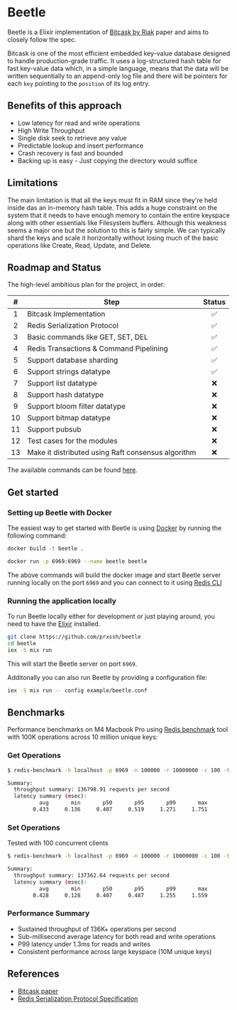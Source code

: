 # Beetle

Beetle is a Elixir implementation of [Bitcask by Riak](https://riak.com/assets/bitcask-intro.pdf) 
paper and aims to closely follow the spec.

Bitcask is one of the most efficient embedded key-value database designed to
handle production-grade traffic. It uses a log-structured hash table for fast
key-value data which, in a simple language, means that the data will be written
sequentially to an append-only log file and there will be pointers for each
`key` pointing to the `position` of its log entry.

## Benefits of this approach

- Low latency for read and write operations
- High Write Throughput
- Single disk seek to retrieve any value
- Predictable lookup and insert performance
- Crash recovery is fast and bounded
- Backing up is easy - Just copying the directory would suffice

## Limitations

The main limitation is that all the keys must fit in RAM since they're held
inside das an in-memory hash table. This adds a huge constraint on the system
that it needs to have enough memory to contain the entire keyspace along with
other essentials like Filesystem buffers. Although this weakness seems a major
one but the solution to this is fairly simple. We can typically shard the keys
and scale it  horizontally without losing much of the basic operations like
Create, Read, Update, and Delete.

## Roadmap and Status

The high-level ambitious plan for the project, in order:

|  #  | Step                                                      | Status |
| :-: | --------------------------------------------------------- | :----: |
|  1  | Bitcask Implementation                                    |   ✅   |
|  2  | Redis Serialization Protocol                              |   ✅   |
|  3  | Basic commands like GET, SET, DEL                         |   ✅   |
|  4  | Redis Transactions & Command Pipelining                   |   ✅   |
|  5  | Support database sharding                                 |   ✅   |
|  6  | Support strings datatype                                  |   ✅   |
|  7  | Support list datatype                                     |   ❌   |
|  8  | Support hash datatype                                     |   ❌   |
|  9  | Support bloom filter datatype                             |   ❌   |
|  10 | Support bitmap datatype                                   |   ❌   |
|  11 | Support pubsub                                            |   ❌   |
|  12 | Test cases for the modules                                |   ❌   |
|  13 | Make it distributed using Raft consensus algorithm        |   ❌   |

The available commands can be found [here](lib/beetle/command/mapping.ex).

## Get started

### Setting up Beetle with Docker

The easiest way to get started with Beetle is using [Docker](https://www.docker.com/) by running the following command:


```bash
docker build -t beetle .

docker run -p 6969:6969 --name beetle beetle
```

The above commands will build the docker image and start Beetle server running
locally on the port `6969` and you can connect to it using 
[Redis CLI](https://redis.io/docs/latest/develop/tools/cli/)

### Running the application locally

To run Beetle locally either for development or just playing around, you need
to have the [Elixir](https://elixir-lang.org/) installed.

```bash
git clone https://github.com/prxssh/beetle
cd beetle
iex -S mix run
```

This will start the Beetle server on port `6969`. 

Additonally you can also run Beetle by providing a configuration file:

```bash
iex -S mix run -- config example/beetle.conf
```

## Benchmarks 

Performance benchmarks on M4 Macbook Pro using [Redis benchmark](https://redis.io/docs/latest/operate/oss_and_stack/management/optimization/benchmarks/)
tool with 100K operations across 10 million unique keys:

### Get Operations

```bash
$ redis-benchmark -h localhost -p 6969 -n 100000 -r 10000000 -c 100 -t get

Summary:
  throughput summary: 136798.91 requests per second
  latency summary (msec):
          avg       min       p50       p95       p99       max
        0.433     0.136     0.407     0.519     1.271     1.751
```

### Set Operations

Tested with 100 concurrent clients

```bash
$ redis-benchmark -h localhost -p 6969 -n 100000 -r 10000000 -c 100 -t set

Summary:
  throughput summary: 137362.64 requests per second
  latency summary (msec):
          avg       min       p50       p95       p99       max
        0.428     0.128     0.407     0.487     1.255     1.559
```

### Performance Summary

- Sustained throughput of 136K+ operations per second
- Sub-millisecond average latency for both read and write operations
- P99 latency under 1.3ms for reads and writes
- Consistent performance across large keyspace (10M unique keys)

## References

- [Bitcask paper](https://riak.com/assets/bitcask-intro.pdf)
- [Redis Serialization Protocol Specification](https://redis.io/docs/latest/develop/reference/protocol-spec/)
